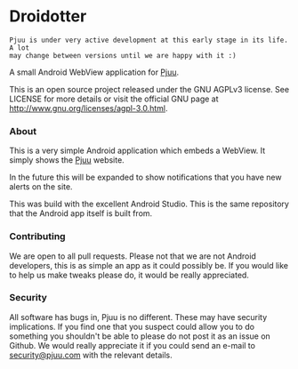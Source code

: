 # Droidotter

```
Pjuu is under very active development at this early stage in its life. A lot
may change between versions until we are happy with it :)
```

A small Android WebView application for [Pjuu](https://github.com/pjuu/pjuu).

This is an open source project released under the GNU AGPLv3 license. See LICENSE for more details or visit the official GNU page at http://www.gnu.org/licenses/agpl-3.0.html.

### About

This is a very simple Android application which embeds a WebView. It simply shows the [Pjuu](https://pjuu.com) website.

In the future this will be expanded to show notifications that you have new alerts on the site.

This was build with the excellent Android Studio. This is the same repository that the Android app itself is built from.

### Contributing

We are open to all pull requests. Please not that we are not Android developers, this is as simple an app as it could possibly be. If you would like to help us make tweaks please do, it would be really appreciated.

### Security

All software has bugs in, Pjuu is no different. These may have security implications. If you find one that you suspect could allow you to do something you shouldn't be able to please do not post it as an issue on Github. We would really appreciate it if you could send an e-mail to security@pjuu.com with the relevant details.